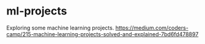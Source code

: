 # ml-projects
Exploring some machine learning projects.                  https://medium.com/coders-camp/215-machine-learning-projects-solved-and-explained-7bd6fd478897
